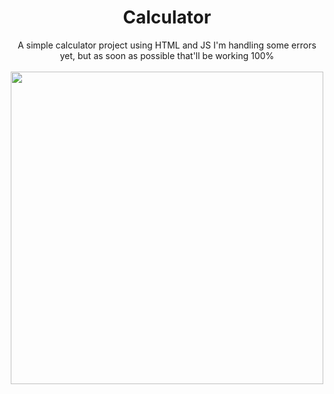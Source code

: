 <h1 align="center">Calculator</h1>

<div align="center">
A simple calculator project using HTML and JS
I'm handling some errors yet, but as soon as possible that'll be working 100%
</div>
<br>
<div align="center">
<img height="500em" src="https://user-images.githubusercontent.com/94479811/224741131-c4400440-87cb-4815-be99-28d0e5ecc11d.png"/>
</div>
